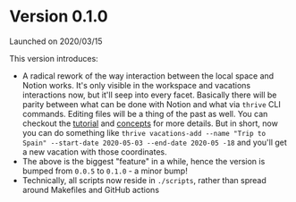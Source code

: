 # Version 0.1.0

Launched on 2020/03/15

This version introduces:

* A radical rework of the way interaction between the local space and Notion works. It's only visible in the workspace
  and vacations interactions now, but it'll seep into every facet. Basically there will be parity between what can be
  done with Notion and what via `thrive` CLI commands. Editing files will be a thing of the past as well. You can
  checkout the [tutorial](https://github.com/horia141/thrive/blob/develop/docs/tutorial.md) and
  [concepts](https://github.com/horia141/thrive/blob/develop/docs/concepts.md) for more details. But in short, now
  you can do something like `thrive vacations-add --name "Trip to Spain" --start-date 2020-05-03 --end-date 2020-05
  -18` and you'll get a new vacation with those coordinates.
* The above is the biggest "feature" in a while, hence the version is bumped from `0.0.5` to `0.1.0` - a minor bump!
* Technically, all scripts now reside in `./scripts`, rather than spread around Makefiles and GitHub actions